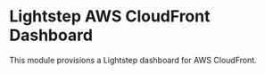# Lightstep AWS CloudFront Dashboard

This module provisions a Lightstep dashboard for AWS CloudFront.
